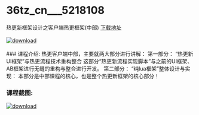 # 36tz_cn___5218108
热更新框架设计之客户端热更框架(中部)
[下载地址](http://www.36tz.cn/article/5218108 "下载地址")
<br/></br>[![download](http://36tz.cn/muke_img/2021_01_12345-19.jpg "下载地址")](http://www.36tz.cn/article/5218108 "下载地址")
<br/></br>### 课程介绍:
热更客户端中部，主要就两大部分进行讲解：
第一部分： “热更新UI框架”与热更流程技术重构整合
这部分“热更新流程实现脚本”与之前的UI框架、AB框架进行无缝的重构与整合进行开发。
第二部分： “纯lua框架”整体设计与实现：
本部分是中部课程的核心，也是整个热更新框架的核心部分！

### 课程截图:
[![download](http://36tz.cn/muke_img/2021_01_2-155.png "下载地址")](http://www.36tz.cn/article/5218108 "下载地址")
